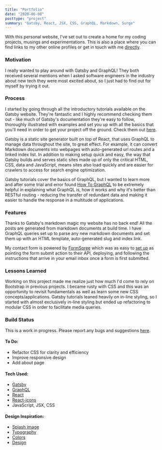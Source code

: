 ```yaml
---
title: "Portfolio"
date: "2020-06-08"
posttype: "project"
summary: "Gatsby, React, JSX, CSS, GraphQL, Markdown, Surge"
---
```


With this personal website, I've set out to create a home for my coding projects, musings and experimentations. This is also a place where you can find links to my other online profiles or get in touch with me [directly](http://annapi.ch/contact).

### Motivation

I really wanted to play around with Gatsby and GraphQL! They both received several mentions when I asked software engineers in the industry about new tech they were most excited about, so I just had to find out for myself by trying it out.

### Process

I started by going through all the introductory tutorials available on the Gatsby website. They're fantastic and I highly recommend checking them out - like much of Gatsby's documentation they're easy to follow, thoroughly illustrated with examples and set you up with all the basics that you'll need in order to get your project off the ground. Check them out [here](https://www.gatsbyjs.org/tutorial/).

Gatsby is a static site generator built on top of React, that uses GraphQL to manage data throughout the site, to great effect. For example, it can convert Markdown documents into webpages with auto-generated url routes and a linked index list. In addition to making setup quick and easy, the way that Gatsby builds and serves static sites made up of only the critical HTML, CSS, data and JavaScript, means sites also load quickly and are easier for crawlers to access for search engine optimization.

Gatsby tutorials cover the basics of GraphQL, but I wanted to learn more and after some trial and error found [How To GraphQL](https://www.howtographql.com/) to be extremely helpful in explaining what GraphQL is, how it works and why it's better than RESTful routing - reducing the transfer of redundant data and making it easier to handle the response in a multitude of applications.

### Features

Thanks to Gatsby's markdown magic my website has no back end! All the posts are generated from markdown documents at build time. I have GraphQL queries set up to parse any new markdown documents and set them up with an HTML template, auto-generated slug and index link.

My contact form is powered by [FormSpree](https://formspree.io/) which was as easy to [set up](https://www.gatsbyjs.org/docs/building-a-contact-form/#formspree) as pointing the form submit action to their API, deploying, and following the instructions that arrive in your email inbox once a form is first submitted.

### Lessons Learned

Working on this project made me realize just how much I'd come to rely on Bootstrap in previous projects. I became rusty with CSS and this was an opportunity to revisit fundamentals as well as learn some new CSS concepts/applications. Gatsby tutorials leaned heavily on in-line styling, so I started with almost exclusively in-line styling but ended up refactoring to modular CSS in order to facilitate media queries.

### Build Status

This is a work in progress. Please report any bugs and suggestions [here](http://annapi.ch/contact).

#### To Do:
* Refactor CSS for clarity and efficiency
* Improve responsive design
* Add about page

#### Tech Used:
* [Gatsby](https://www.gatsbyjs.org/)
* [GraphQL](https://graphql.org/)
* [React](https://reactjs.org/)
* [React-icons](https://github.com/react-icons/react-icons)
* JavaScript, JSX, CSS

#### Design Inspiration:
* [Splash image](https://medium.com/about)
* [Typography](http://hellohappy.org/beautiful-web-type/)
* [Colors](https://www.thenordics.com/tool/color-nordic-yellow)
* [Design](www.theschooloflife.com)